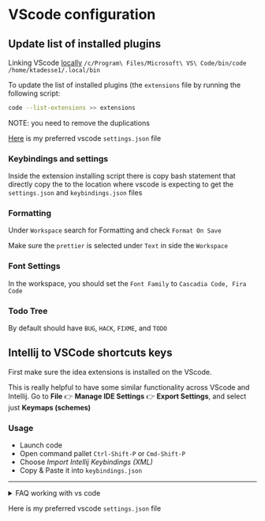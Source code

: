 # VScode configuration

## Update list of installed plugins

Linking VScode [locally](https://stackoverflow.com/questions/57868950/wsl2-terminal-does-not-recognize-visual-studio-code)
`/c/Program\ Files/Microsoft\ VS\ Code/bin/code /home/ktadesse1/.local/bin`


To update the list of installed plugins (the `extensions` file by running the following script:

```bash
code --list-extensions >> extensions
```

NOTE: you need to remove the duplications

[Here](/vscode/settings.json) is my preferred vscode `settings.json` file

### Keybindings and settings

Inside the extension installing script there is copy bash statement that directly copy the
to the location where vscode is expecting to get the `settings.json` and `keybindings.json` files

### Formatting

Under `Workspace` search for Formatting and check `Format On Save`

Make sure the `prettier` is selected under `Text` in side the `Workspace`

### Font Settings

In the workspace, you should set the `Font Family` to `Cascadia Code, Fira Code`

### Todo Tree

By default should have `BUG`, `HACK`, `FIXME`, and `TODO`

## Intellij to VSCode shortcuts keys

First make sure the idea extensions is installed on the VScode.

This is really helpful to have some similar functionality across VScode and Intellij. Go to **File** :point_right: **Manage IDE Settings** :point_right: **Export Settings**, and select just **Keymaps (schemes)**

### Usage

- Launch code
- Open command pallet `Ctrl-Shift-P` or `Cmd-Shift-P`
- Choose _Import Intellij Keybindings (XML)_
- Copy & Paste it into `keybindings.json`


---

<details>

<summary> FAQ working with vs code </summary>

- `code .` is not openning on `wsl`

- ANS: Linking VScode [locally](https://stackoverflow.com/questions/57868950/wsl2-terminal-does-not-recognize-visual-studio-code)

</details>

Here is my preferred vscode `settings.json` file
